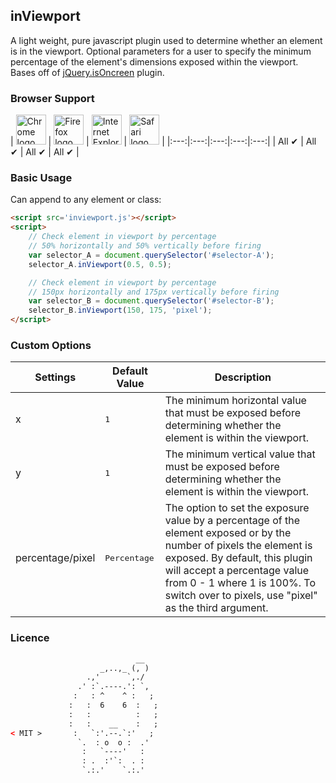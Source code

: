 inViewport
---

A light weight, pure javascript plugin used to determine whether an element is in the viewport. Optional parameters for a user to specify the minimum percentage of the element's dimensions exposed within the viewport.  Bases off of <a href="https://github.com/moagrius/isOnScreen" target="_blank">jQuery.isOncreen</a> plugin.

### Browser Support

| <img src="http://i.imgur.com/dJC1GUv.png" width="48px" height="48px" alt="Chrome logo"> | <img src="http://i.imgur.com/o1m5RcQ.png" width="48px" height="48px" alt="Firefox logo"> | <img src="http://i.imgur.com/8h3iz5H.png" width="48px" height="48px" alt="Internet Explorer logo"> | <img src="http://i.imgur.com/j3tgNKJ.png" width="48px" height="48px" alt="Safari logo"> |
|:---:|:---:|:---:|:---:|:---:|
| All ✔ | All ✔ | All ✔ | All ✔ |

### Basic Usage

Can append to any element or class:

``` html
<script src='inviewport.js'></script>
<script>
	// Check element in viewport by percentage
	// 50% horizontally and 50% vertically before firing
	var selector_A = document.querySelector('#selector-A');
	selector_A.inViewport(0.5, 0.5);

	// Check element in viewport by percentage
	// 150px horizontally and 175px vertically before firing
	var selector_B = document.querySelector('#selector-B');
	selector_B.inViewport(150, 175, 'pixel');	
</script>
```

### Custom Options

| Settings | Default Value | Description
| --- | --- | --- |
| x | <pre>1</pre> |  The minimum horizontal value that must be exposed before determining whether the element is within the viewport.  
| y | <pre>1</pre> |  The minimum vertical value that must be exposed before determining whether the element is within the viewport. 
| percentage/pixel | <pre>Percentage</pre> | The option to set the exposure value by a percentage of the element exposed or by the number of pixels the element is exposed.  By default, this plugin will accept a percentage value from 0 - 1 where 1 is 100%.  To switch over to pixels, use "pixel" as the third argument.

### Licence 
``` html
		                    __
		            _,..,_ (, )
		         .,'      `,./
		       .' :`.----.': `,
		      :   : ^    ^ :   ;
		     :   :  6    6  :   ;
		     :   :          :   ;
		     :   :    __    :   ;
< MIT >       :   `:'.--.`:'   ;
		       `.  : o  o :  .'
		        :   `----'   :  
		        : .  :'`:  . :
		        `.:.'    `.:.' 
```


